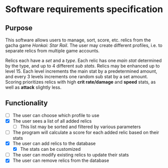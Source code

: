 # Software requirements specification

## Purpose

This software allows users to manage, sort, score, etc. relics from the gacha game *Honkai: Star Rail*. The user may create different profiles, i.e. to separate relics from multiple game accounts.

Relics each have a *set* and a *type*. Each relic has one *main stat* determined by the type, and up to 4 different *sub stats*. Relics may be enhanced up to level 15. Each level increments the main stat by a predetermined amount, and every 3 levels increments one random sub stat by a set amount. Scoring prioritizes relics with high **crit rate/damage** and **speed** stats, as well as **attack** slightly less.

## Functionality

- [ ] The user can choose which profile to use
- [x] The user sees a list of all added relics
  - [ ] This list may be sorted and filtered by various parameters
- [ ] The program will calculate a score for each added relic based on their stats
- [x] The user can add relics to the database
  - [x] The stats can be customized
- [ ] The user can modify existing relics to update their stats
- [x] The user can remove relics from the database
